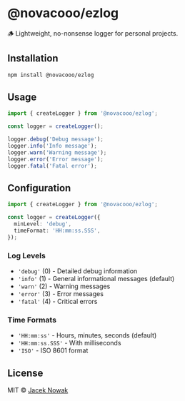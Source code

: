 # @novacooo/ezlog

🪵 Lightweight, no-nonsense logger for personal projects.

## Installation

```bash
npm install @novacooo/ezlog
```

## Usage

```typescript
import { createLogger } from '@novacooo/ezlog';

const logger = createLogger();

logger.debug('Debug message');
logger.info('Info message');
logger.warn('Warning message');
logger.error('Error message');
logger.fatal('Fatal error');
```

## Configuration

```typescript
import { createLogger } from '@novacooo/ezlog';

const logger = createLogger({
  minLevel: 'debug',
  timeFormat: 'HH:mm:ss.SSS',
});
```

### Log Levels

- `'debug'` (0) - Detailed debug information
- `'info'` (1) - General informational messages (default)
- `'warn'` (2) - Warning messages
- `'error'` (3) - Error messages
- `'fatal'` (4) - Critical errors

### Time Formats

- `'HH:mm:ss'` - Hours, minutes, seconds (default)
- `'HH:mm:ss.SSS'` - With milliseconds
- `'ISO'` - ISO 8601 format

## License

MIT © [Jacek Nowak](https://github.com/novacooo)
